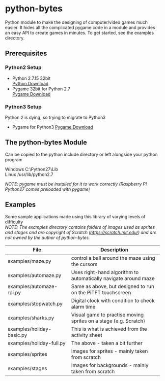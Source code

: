 # python-bytes

Python module to make the designing of computer/video games much easier. It hides all the complicated pygame code in a module and provides an easy API to create games in minutes. To get started, see the examples directory.  

## Prerequisites
### Python2 Setup
* Python 2.7.15 32bit  
[Python Download](https://www.python.org/downloads/release/python-2715/)  
* Pygame 32bit for Python 2.7  
[Pygame Download](http://pygame.org/ftp/pygame-1.9.2a0.win32-py2.7.msi)  

### Python3 Setup
Python 2 is dying, so trying to migrate to Python3
* Pygame for Python3 
[Pygame Download](https://askubuntu.com/questions/401342/how-to-download-pygame-in-python3-3)

## The python-bytes Module

Can be copied to the python include directory or left alongside your python program  
  
Windows  C:\Python27\Lib  
Linux    /usr/lib/python2.7    

_NOTE: pygame must be installed for it to work correctly (Raspberry PI Python27 comes preloaded with pygame)_  

## Examples

Some sample applications made using this library of varying levels of difficulty  
_NOTE: The examples directory contains folders of images used as sprites and stages and are copyright of Scratch (https://scratch.mit.edu/) and are not owned by the author of python-bytes._  

File | Description
---- | -----------
examples/maze.py | control a ball around the maze using the cursors
examples/automaze.py | Uses right-hand algorithm to automatically navigate around maze
examples/automaze-rpi.py | Same as above, but designed to run on the PiTFT touchscreen
examples/stopwatch.py | Digital clock with condition to check alarm time
examples/sharks.py | Visual game to practise moving sprites on a stage (e.g. Scratch)
examples/holiday-basic.py | This is what is achieved from the activity sheet
examples/holiday-full.py | The above - taken a bit further
examples/sprites | Images for sprites - mainly taken from scratch
examples/stages | Images for backgrounds - mainly taken from scratch
